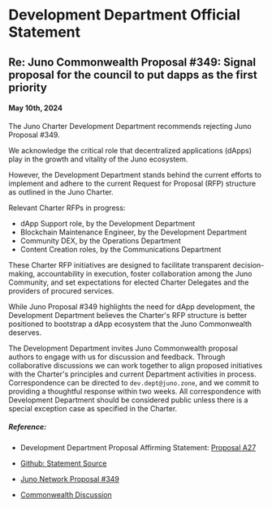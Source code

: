 # Development Department Official Statement
## Re: Juno Commonwealth Proposal #349: Signal proposal for the council to put dapps as the first priority
#### May 10th, 2024

The Juno Charter Development Department recommends rejecting Juno Proposal #349.

We acknowledge the critical role that decentralized applications (dApps) play in the growth and vitality of the Juno ecosystem.

However, the Development Department stands behind the current efforts to implement and adhere to the current Request for Proposal (RFP) structure as outlined in the Juno Charter.

Relevant Charter RFPs in progress:

* dApp Support role, by the Development Department
* Blockchain Maintenance Engineer, by the Development Department
* Community DEX, by the Operations Department
* Content Creation roles, by the Communications Department

These Charter RFP initiatives are designed to facilitate transparent decision-making, accountability in execution, foster collaboration among the Juno Community, and set expectations for elected Charter Delegates and the providers of procured services. 

While Juno Proposal #349 highlights the need for dApp development, the Development Department believes the Charter's RFP structure is better positioned to bootstrap a dApp ecosystem that the Juno Commonwealth deserves.

The Development Department invites Juno Commonwealth proposal authors to engage with us for discussion and feedback.  Through collaborative discussions we can work together to align proposed initiatives with the Charter's principles and current Department activities in process. Correspondence can be directed to `dev.dept@juno.zone`, and we commit to providing a thoughtful response within two weeks.  All correspondence with Development Department should be considered public unless there is a special exception case as specified in the Charter.

##### Reference:

* Development Department Proposal Affirming Statement: [Proposal A27](https://daodao.zone/dao/juno1gyjl26rnqqyk6cuh6nqtvx8t885jgqagusvpqpvtgaygcjg2wjdqz0rzle/proposals/A27)
* [Github: Statement Source](https://github.com/CosmosContracts/council/blob/main/departments/development/statements/proposal_349/DRAFT-statement-20240510-01.md)

* [Juno Network Proposal #349](https://www.mintscan.io/juno/proposals/349)

* [Commonwealth Discussion](https://commonwealth.im/juno/discussion/16718-farmville-style-dapp-tutorial-dapp-for-juno)
